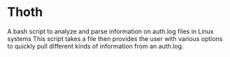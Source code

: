 # Thoth
A bash script to analyze and parse information on auth.log files in Linux systems
This script takes a file then provides the user with various options to quickly pull different kinds of information from an auth.log.
